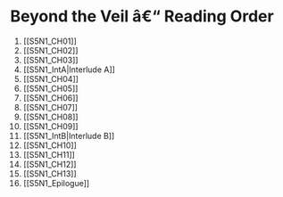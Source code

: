 ﻿# Beyond the Veil â€“ Reading Order

1. [[S5N1_CH01]]
2. [[S5N1_CH02]]
3. [[S5N1_CH03]]
4. [[S5N1_IntA|Interlude A]]
5. [[S5N1_CH04]]
6. [[S5N1_CH05]]
7. [[S5N1_CH06]]
8. [[S5N1_CH07]]
9. [[S5N1_CH08]]
10. [[S5N1_CH09]]
11. [[S5N1_IntB|Interlude B]]
12. [[S5N1_CH10]]
13. [[S5N1_CH11]]
14. [[S5N1_CH12]]
15. [[S5N1_CH13]]
16. [[S5N1_Epilogue]]